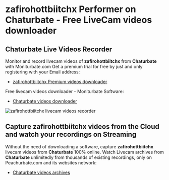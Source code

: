 # zafirohottbiitchx Performer on Chaturbate - Free LiveCam videos downloader

## Chaturbate Live Videos Recorder

Monitor and record livecam videos of **zafirohottbiitchx** from **Chaturbate** with Moniturbate.com
Get a premium trial for free by just and only registering with your Email address:
* [zafirohottbiitchx Premium videos downloader](https://moniturbate.com/request-demo-licence-key.html)

Free livecam videos downloader - Moniturbate Software:
* [Chaturbate videos downloader](https://moniturbate.com/moniturbate-download-software.html)

![zafirohottbiitchx livecam videos recorder](https://peachurnet.com/templates/moniturbate-software.png)


## Capture zafirohottbiitchx videos from the Cloud and watch your recordings on Streaming

Without the need of downloading a software, capture **zafirohottbiitchx** livecam videos from **Chaturbate** 100% online.
Watch Livecam archives from **Chaturbate** unlimitedly from thousands of existing recordings, only on Peachurbate.com and its websites network:
* [Chaturbate videos archives](https://peachurnet.com/)
